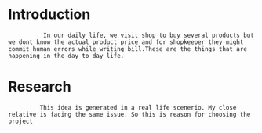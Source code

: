 # Introduction
              In our daily life, we visit shop to buy several products but we dont know the actual product price and for shopkeeper they might commit human errors while writing bill.These are the things that are happening in the day to day life.

# Research 
             This idea is generated in a real life scenerio. My close relative is facing the same issue. So this is reason for choosing the project                       